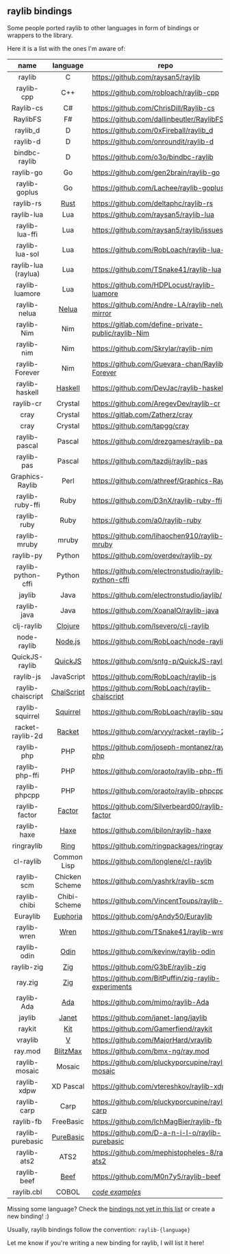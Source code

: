 ## raylib bindings

Some people ported raylib to other languages in form of bindings or wrappers to the library.

Here it is a list with the ones I'm aware of:

|  name              | language       | repo                                                                 |
|:------------------:|:--------------:|----------------------------------------------------------------------|
| raylib             | C              | https://github.com/raysan5/raylib                                    |
| raylib-cpp         | C++            | https://github.com/robloach/raylib-cpp                               |
| Raylib-cs          | C#             | https://github.com/ChrisDill/Raylib-cs                               |
| RaylibFS           | F#             | https://github.com/dallinbeutler/RaylibFS                            |
| raylib_d           | D              | https://github.com/0xFireball/raylib_d                               |
| raylib-d           | D              | https://github.com/onroundit/raylib-d                                |
| bindbc-raylib      | D              | https://github.com/o3o/bindbc-raylib                    |
| raylib-go          | Go             | https://github.com/gen2brain/raylib-go                               |
| raylib-goplus      | Go             | https://github.com/Lachee/raylib-goplus                              |
| raylib-rs          | [Rust](https://www.rust-lang.org/)      | https://github.com/deltaphc/raylib-rs       |
| raylib-lua         | Lua            | https://github.com/raysan5/raylib-lua                                |
| raylib-lua-ffi     | Lua            | https://github.com/raysan5/raylib/issues/693                         |
| raylib-lua-sol     | Lua            | https://github.com/RobLoach/raylib-lua-sol                           |
| raylib-lua (raylua)| Lua            | https://github.com/TSnake41/raylib-lua                               |
| raylib-luamore     | Lua            | https://github.com/HDPLocust/raylib-luamore                          |
| raylib-nelua       | [Nelua](https://nelua.io/)      | https://github.com/Andre-LA/raylib-nelua-mirror     |
| raylib-Nim         | Nim            | https://gitlab.com/define-private-public/raylib-Nim                  |
| raylib-nim         | Nim            | https://github.com/Skrylar/raylib-nim                                |
| raylib-Forever     | Nim            | https://github.com/Guevara-chan/Raylib-Forever           |
| raylib-haskell     | [Haskell](https://www.haskell.org/)        | https://github.com/DevJac/raylib-haskell |
| raylib-cr          | Crystal        | https://github.com/AregevDev/raylib-cr                               |
| cray               | Crystal        | https://gitlab.com/Zatherz/cray                                      |
| cray               | Crystal        | https://github.com/tapgg/cray                                        |
| raylib-pascal      | Pascal         | https://github.com/drezgames/raylib-pascal                           |
| raylib-pas         | Pascal         | https://github.com/tazdij/raylib-pas                                 |
| Graphics-Raylib    | Perl           | https://github.com/athreef/Graphics-Raylib                           |
| raylib-ruby-ffi    | Ruby           | https://github.com/D3nX/raylib-ruby-ffi                              |
| raylib-ruby        | Ruby           | https://github.com/a0/raylib-ruby                                    |
| raylib-mruby       | mruby          | https://github.com/lihaochen910/raylib-mruby                         |
| raylib-py          | Python         | https://github.com/overdev/raylib-py                                 |
| raylib-python-cffi | Python         | https://github.com/electronstudio/raylib-python-cffi                 |
| jaylib             | Java           | https://github.com/electronstudio/jaylib/                 |
| raylib-java        | Java           | https://github.com/XoanaIO/raylib-java                               |
| clj-raylib         | [Clojure](https://clojure.org/)         | https://github.com/lsevero/clj-raylib       |
| node-raylib        | [Node.js](https://nodejs.org/en/)       | https://github.com/RobLoach/node-raylib     |
| QuickJS-raylib     | [QuickJS](https://bellard.org/quickjs/) | https://github.com/sntg-p/QuickJS-raylib    |
| raylib-js          | JavaScript     | https://github.com/RobLoach/raylib-js                                |
| raylib-chaiscript  | [ChaiScript](http://chaiscript.com/)    | https://github.com/RobLoach/raylib-chaiscript        |
| raylib-squirrel    | [Squirrel](http://www.squirrel-lang.org/)     | https://github.com/RobLoach/raylib-squirrel    |
| racket-raylib-2d   | [Racket](https://racket-lang.org/)       | https://github.com/arvyy/racket-raylib-2d           |
| raylib-php         | PHP            | https://github.com/joseph-montanez/raylib-php                        |
| raylib-php-ffi     | PHP            | https://github.com/oraoto/raylib-php-ffi                             |
| raylib-phpcpp      | PHP            | https://github.com/oraoto/raylib-phpcpp                              |
| raylib-factor      | [Factor](https://factorcode.org/)   | https://github.com/Silverbeard00/raylib-factor  |
| raylib-haxe        | [Haxe](https://haxe.org/)           | https://github.com/ibilon/raylib-haxe           |
| ringraylib         | [Ring](http://ring-lang.sourceforge.net/)      | https://github.com/ringpackages/ringraylib     |
| cl-raylib          | Common Lisp    | https://github.com/longlene/cl-raylib                                |
| raylib-scm         | Chicken Scheme | https://github.com/yashrk/raylib-scm                                 |
| raylib-chibi       | Chibi-Scheme   | https://github.com/VincentToups/raylib-chibi                         |
| Euraylib           | [Euphoria](https://openeuphoria.org/)  | https://github.com/gAndy50/Euraylib          |
| raylib-wren        | [Wren](http://wren.io/)           | https://github.com/TSnake41/raylib-wren           |
| raylib-odin        | [Odin](https://odin-lang.org/)            | https://github.com/kevinw/raylib-odin     |
| raylib-zig         | [Zig](https://ziglang.org/)               | https://github.com/G3bE/raylib-zig        |
| ray.zig            | [Zig](https://ziglang.org/)               | https://github.com/BitPuffin/zig-raylib-experiments |
| raylib-Ada         | [Ada](https://www.adacore.com/about-ada)  | https://github.com/mimo/raylib-Ada        |
| jaylib             | [Janet](https://janet-lang.org/)          | https://github.com/janet-lang/jaylib      |
| raykit             | [Kit](https://www.kitlang.org/)           | https://github.com/Gamerfiend/raykit      |
| vraylib            | [V](https://vlang.io/)                    | https://github.com/MajorHard/vraylib      |
| ray.mod            | [BlitzMax](https://blitzmax.org/)         | https://github.com/bmx-ng/ray.mod         |
| raylib-mosaic      | Mosaic         | https://github.com/pluckyporcupine/raylib-mosaic     |
| raylib-xdpw        | XD Pascal      | https://github.com/vtereshkov/raylib-xdpw            |
| raylib-carp        | Carp           | https://github.com/pluckyporcupine/raylib-carp       |
| raylib-fb          | FreeBasic      | https://github.com/IchMagBier/raylib-fb              |
| raylib-purebasic   | [PureBasic](https://www.purebasic.com/)      | https://github.com/D-a-n-i-l-o/raylib-purebasic   |
| raylib-ats2        | ATS2           | https://github.com/mephistopheles-8/raylib-ats2      |
| raylib-beef        | [Beef](https://www.beeflang.org/)          | https://github.com/M0n7y5/raylib-beef    |
| raylib.cbl         | COBOL          | *[code examples](https://github.com/Martinfx/Cobol/tree/master/OpenCobol/Games/raylib)* |
 
Missing some language? Check the [bindings not yet in this list](https://gist.github.com/raysan5/5764cc5b885183f523fce47f098f3d9b#bindings-not-yet-in-the-official-list) or create a new binding! :)

Usually, raylib bindings follow the convention: `raylib-{language}`

Let me know if you're writing a new binding for raylib, I will list it here!
